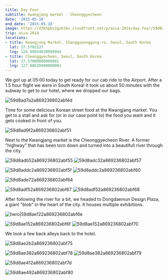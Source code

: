 ```yaml
---
title: Day Four
subtitle: kwangjang market - Cheonggyecheon
date: '2015-05-18'
end_date: '2015-05-18'
image: https://d3khpbv2gxh34v.cloudfront.net/p/asia-2014/day-four/59d8ad5a2a869236802abf4a.jpg
trip: asia-2014
locations:
- title: Kwangjang Market, Changgyeonggung-ro, Seoul, South Korea
  lat: 37.5701527
  lng: 126.99934039999994
- title: Cheonggyecheon, Seoul, South Korea
  lat: 37.57000000000001
  lng: 127.00638900000001
---
```


We got up at 05:00 today to get ready for our cab ride to the Airport. After a 1.5 hour flight we were in South Korea! It took us about 50 minutes with the subway to get to our hotel, where we dropped our bags.

![59d8ad7a2a869236802abf4d](https://d3khpbv2gxh34v.cloudfront.net/p/asia-2014/day-four/59d8ad7c2a869236802abf4e.jpg "1.506")

Time for some delicious Korean street food at the Kwangjang market. You get to a stall and ask for (or in our case point to) the food you want and it gets cooked in front of you.

![59d8ad9f2a869236802abf51](https://d3khpbv2gxh34v.cloudfront.net/p/asia-2014/day-four/59d8ada22a869236802abf53.jpg "1.506")

Next to the Kwangjang market is the Cheonggyecheon River. A former "highway" that has been torn down and turned into a beautifull river through the city.

![59d8adb52a869236802abf55](https://d3khpbv2gxh34v.cloudfront.net/p/asia-2014/day-four/59d8adb82a869236802abf56.jpg "1.506")
![59d8adc32a869236802abf57](https://d3khpbv2gxh34v.cloudfront.net/p/asia-2014/day-four/59d8adc62a869236802abf59.jpg "1.506")

![59d8addc2a869236802abf5f](https://d3khpbv2gxh34v.cloudfront.net/p/asia-2014/day-four/59d8ade02a869236802abf62.jpg "1.506")
![59d8addc2a869236802abf60](https://d3khpbv2gxh34v.cloudfront.net/p/asia-2014/day-four/59d8addd2a869236802abf61.jpg "0.664")

![59d8ade72a869236802abf64](https://d3khpbv2gxh34v.cloudfront.net/p/asia-2014/day-four/59d8adea2a869236802abf65.jpg "1.506")

![59d8adf52a869236802abf67](https://d3khpbv2gxh34v.cloudfront.net/p/asia-2014/day-four/59d8adfd2a869236802abf6b.jpg "1.506")
![59d8adf52a869236802abf68](https://d3khpbv2gxh34v.cloudfront.net/p/asia-2014/day-four/59d8adfd2a869236802abf6a.jpg "1.506")

After following the river for a bit, we headed to Dongdaemun Design Plaza, a giant "blob" in the heart of the city. It houses multiple exhibitions.

![hero|59d8ae122a869236802abf6e](https://d3khpbv2gxh34v.cloudfront.net/p/asia-2014/day-four/59d8ae122a869236802abf6e.jpg "1.506")

![59d8ae152a869236802abf6f](https://d3khpbv2gxh34v.cloudfront.net/p/asia-2014/day-four/59d8ae1a2a869236802abf72.jpg "1.506")
![59d8ae152a869236802abf70](https://d3khpbv2gxh34v.cloudfront.net/p/asia-2014/day-four/59d8ae192a869236802abf71.jpg "1.506")

We took a few back alleys back to the hotel.

![59d8ae2b2a869236802abf75](https://d3khpbv2gxh34v.cloudfront.net/p/asia-2014/day-four/59d8ae2e2a869236802abf77.jpg "1.506")

![59d8ae382a869236802abf78](https://d3khpbv2gxh34v.cloudfront.net/p/asia-2014/day-four/59d8ae3c2a869236802abf7a.jpg "1.506")
![59d8ae382a869236802abf79](https://d3khpbv2gxh34v.cloudfront.net/p/asia-2014/day-four/59d8ae3d2a869236802abf7c.jpg "1.522")

![59d8ae412a869236802abf7d](https://d3khpbv2gxh34v.cloudfront.net/p/asia-2014/day-four/59d8ae432a869236802abf7e.jpg "1.506")

![59d8ae492a869236802abf80](https://d3khpbv2gxh34v.cloudfront.net/p/asia-2014/day-four/59d8ae4a2a869236802abf81.jpg "1.506")

